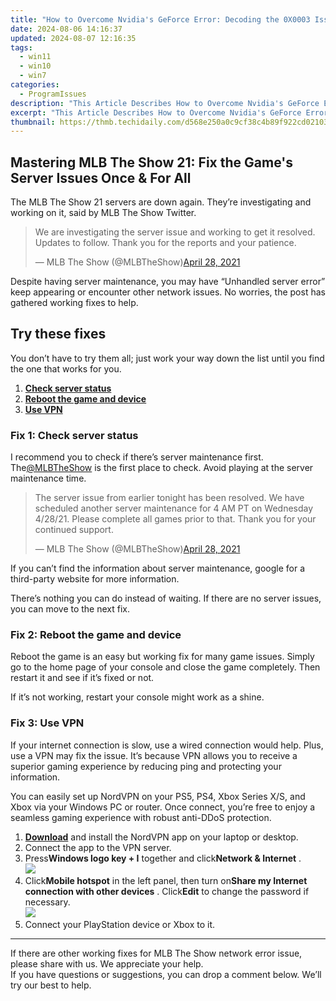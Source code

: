 ```yaml
---
title: "How to Overcome Nvidia's GeForce Error: Decoding the 0X0003 Issue"
date: 2024-08-06 14:16:37
updated: 2024-08-07 12:16:35
tags:
  - win11
  - win10
  - win7
categories:
  - ProgramIssues
description: "This Article Describes How to Overcome Nvidia's GeForce Error: Decoding the 0X0003 Issue"
excerpt: "This Article Describes How to Overcome Nvidia's GeForce Error: Decoding the 0X0003 Issue"
thumbnail: https://thmb.techidaily.com/d568e250a0c9cf38c4b89f922cd02103ab4f1762aadda7b19c3a1266ed366a54.jpg
---
```


## Mastering MLB The Show 21: Fix the Game's Server Issues Once & For All

The MLB The Show 21 servers are down again. They’re investigating and working on it, said by MLB The Show Twitter.

> We are investigating the server issue and working to get it resolved. Updates to follow. Thank you for the reports and your patience.
>
> — MLB The Show (@MLBTheShow)[April 28, 2021](https://twitter.com/MLBTheShow/status/1387239581318189061?ref%5Fsrc=twsrc%5Etfw)

 Despite having server maintenance, you may have “Unhandled server error” keep appearing or encounter other network issues. No worries, the post has gathered working fixes to help.

## Try these fixes

 You don’t have to try them all; just work your way down the list until you find the one that works for you.

1. **[Check server status](https://tools.techidaily.com/drivereasy/download/)**
2. **[Reboot the game and device](https://tools.techidaily.com/drivereasy/download/)**
3. **[Use VPN](https://tools.techidaily.com/drivereasy/download/)**

### Fix 1: Check server status

 I recommend you to check if there’s server maintenance first. The[@MLBTheShow](https://twitter.com/MLBTheShow) is the first place to check. Avoid playing at the server maintenance time.

> The server issue from earlier tonight has been resolved. We have scheduled another server maintenance for 4 AM PT on Wednesday 4/28/21\. Please complete all games prior to that. Thank you for your continued support.
>
> — MLB The Show (@MLBTheShow)[April 28, 2021](https://twitter.com/MLBTheShow/status/1387267712070557698?ref%5Fsrc=twsrc%5Etfw)

 If you can’t find the information about server maintenance, google for a third-party website for more information.

 There’s nothing you can do instead of waiting. If there are no server issues, you can move to the next fix.

### Fix 2: Reboot the game and device

 Reboot the game is an easy but working fix for many game issues. Simply go to the home page of your console and close the game completely. Then restart it and see if it’s fixed or not.

If it’s not working, restart your console might work as a shine.

### Fix 3: Use VPN

 If your internet connection is slow, use a wired connection would help. Plus, use a VPN may fix the issue. It’s because VPN allows you to receive a superior gaming experience by reducing ping and protecting your information.

 You can easily set up NordVPN on your PS5, PS4, Xbox Series X/S, and Xbox via your Windows PC or router. Once connect, you’re free to enjoy a seamless gaming experience with robust anti-DDoS protection.

1. [**Download**](https://tools.techidaily.com/drivereasy/download/) and install the NordVPN app on your laptop or desktop.
2. Connect the app to the VPN server.
3. Press**Windows logo key + I** together and click**Network & Internet** .  
![](https://images.drivereasy.com/wp-content/uploads/2021/04/2021-04-28_17-03-24.jpg)
4. Click**Mobile hotspot** in the left panel, then turn on**Share my Internet connection with other devices** . Click**Edit** to change the password if necessary.  
![](https://images.drivereasy.com/wp-content/uploads/2021/04/2021-04-28_17-02-24.jpg)
5. Connect your PlayStation device or Xbox to it.

---

 If there are other working fixes for MLB The Show network error issue, please share with us. We appreciate your help.  
 If you have questions or suggestions, you can drop a comment below. We’ll try our best to help.

<ins class="adsbygoogle"
     style="display:block"
     data-ad-format="autorelaxed"
     data-ad-client="ca-pub-7571918770474297"
     data-ad-slot="1223367746"></ins>



<ins class="adsbygoogle"
     style="display:block"
     data-ad-client="ca-pub-7571918770474297"
     data-ad-slot="8358498916"
     data-ad-format="auto"
     data-full-width-responsive="true"></ins>
